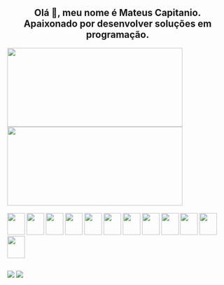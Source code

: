 <h2 align="center">
  Olá 👋, meu nome é Mateus Capitanio.
  <br>
  Apaixonado por desenvolver soluções em programação.
</h2>

<div>
  <a href="https://github.com/MateusCapitanio"><img width="400px" height="180em" src="https://github-readme-stats.vercel.app/api?username=MateusCapitanio&show_icons=true&theme=gruvbox" /></a>
  <a href="https://github.com/MateusCapitanio"><img width="400px" height="180em" src="https://github-readme-stats.vercel.app/api/top-langs/?username=MateusCapitanio&layout=compact&theme=gruvbox" />
    </div></a>

<br>

<div>
  <a href="https://github.com/MateusCapitanio"><img width="40" height="50" src="https://cdn.jsdelivr.net/gh/devicons/devicon/icons/html5/html5-original.svg" /></a>
  <a href="https://github.com/MateusCapitanio"><img width="40" height="50" src="https://cdn.jsdelivr.net/gh/devicons/devicon/icons/css3/css3-original.svg" /></a>
  <a href="https://github.com/MateusCapitanio"><img width="40" height="50" src="https://cdn.jsdelivr.net/gh/devicons/devicon/icons/javascript/javascript-original.svg" /></a>
  <a href="https://github.com/MateusCapitanio"><img width="40" height="50" src="https://cdn.jsdelivr.net/gh/devicons/devicon/icons/typescript/typescript-original.svg" /></a>
  <a href="https://github.com/MateusCapitanio"><img width="40" height="50" src="https://cdn.jsdelivr.net/gh/devicons/devicon/icons/react/react-original.svg" /></a>
  <a href="https://github.com/MateusCapitanio"><img width="40" height="50" src="https://cdn.jsdelivr.net/gh/devicons/devicon/icons/nodejs/nodejs-original.svg" /></a>
  <a href="https://github.com/MateusCapitanio"><img width="40" height="50" src="https://cdn.jsdelivr.net/gh/devicons/devicon/icons/redux/redux-original.svg" /></a>
  <a href="https://github.com/MateusCapitanio"><img width="40" height="50" src="https://cdn.jsdelivr.net/gh/devicons/devicon/icons/sequelize/sequelize-original.svg" /></a>
  <a href="https://github.com/MateusCapitanio"><img width="40" height="50" src="https://cdn.jsdelivr.net/gh/devicons/devicon/icons/mysql/mysql-original.svg" /></a>
  <a href="https://github.com/MateusCapitanio"><img width="40" height="50" src="https://cdn.jsdelivr.net/gh/devicons/devicon/icons/mongodb/mongodb-original.svg" /></a>
  <a href="https://github.com/MateusCapitanio"><img width="40" height="50" src="https://cdn.jsdelivr.net/gh/devicons/devicon/icons/docker/docker-original.svg" /></a>
  <a href="https://github.com/MateusCapitanio"><img width="40" height="50" src="https://cdn.jsdelivr.net/gh/devicons/devicon/icons/git/git-original.svg" /></a>
</div>

##

<div>
  <a target="_blank" href="mailto:mateuscapitaniowork@gmail.com"><img src="https://img.shields.io/badge/Gmail-D14836?style=for-the-badge&logo=gmail&logoColor=white" /></a>
  <a target="_blank" href="https://linkedin.com/in/mateuscapitanio"><img src="https://img.shields.io/badge/LinkedIn-0077B5?style=for-the-badge&logo=linkedin&logoColor=white" /></a>
</div>
